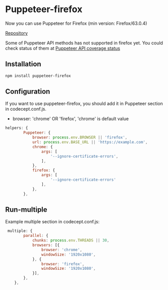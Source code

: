 # Puppeteer-firefox

Now you can use Puppeteer for Firefox (min version: Firefox/63.0.4)

[Repository](https://github.com/GoogleChrome/puppeteer/tree/master/experimental/puppeteer-firefox)

Some of Puppeteer API methods has not supported in firefox yet. You could check status of them at [Puppeteer API coverage status](https://aslushnikov.github.io/ispuppeteerfirefoxready/)

## Installation

```sh
npm install puppeteer-firefox
```

## Configuration

If you want to use puppeteer-firefox, you should add it in Puppeteer section in codecept.conf.js.

- browser: 'chrome' OR 'firefox', 'chrome' is default value

```js
helpers: {
        Puppeteer: {
            browser: process.env.BROWSER || 'firefox',            
            url: process.env.BASE_URL || 'https://example.com',
            chrome: {
                args: [
                    '--ignore-certificate-errors',
                ],
            },
            firefox: {
                args: [
                    '--ignore-certificate-errors'
                ],
            },
        },
```

## Run-multiple

Example multiple section in codecept.conf.js:
```js
 multiple: {
        parallel: {
            chunks: process.env.THREADS || 30,
            browsers: [{
                browser: 'chrome',
                windowSize: '1920x1080',
            }, {
                browser: 'firefox',
                windowSize: '1920x1080',
            }],
        },
    },
```
